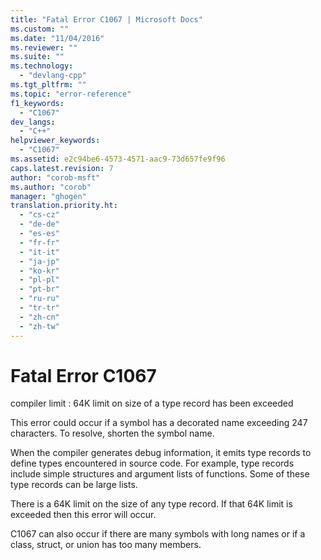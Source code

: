 ```yaml
---
title: "Fatal Error C1067 | Microsoft Docs"
ms.custom: ""
ms.date: "11/04/2016"
ms.reviewer: ""
ms.suite: ""
ms.technology: 
  - "devlang-cpp"
ms.tgt_pltfrm: ""
ms.topic: "error-reference"
f1_keywords: 
  - "C1067"
dev_langs: 
  - "C++"
helpviewer_keywords: 
  - "C1067"
ms.assetid: e2c94be6-4573-4571-aac9-73d657fe9f96
caps.latest.revision: 7
author: "corob-msft"
ms.author: "corob"
manager: "ghogen"
translation.priority.ht: 
  - "cs-cz"
  - "de-de"
  - "es-es"
  - "fr-fr"
  - "it-it"
  - "ja-jp"
  - "ko-kr"
  - "pl-pl"
  - "pt-br"
  - "ru-ru"
  - "tr-tr"
  - "zh-cn"
  - "zh-tw"
---
```

# Fatal Error C1067
compiler limit : 64K limit on size of a type record has been exceeded  
  
 This error could occur if a symbol has a decorated name exceeding 247 characters.  To resolve, shorten the symbol name.  
  
 When the compiler generates debug information, it emits type records to define types encountered in source code.  For example, type records include simple structures and argument lists of functions.  Some of these type records can be large lists.  
  
 There is a 64K limit on the size of any type record.  If that 64K limit is exceeded then this error will occur.  
  
 C1067 can also occur if there are many symbols with long names or if a class, struct, or union has too many members.
